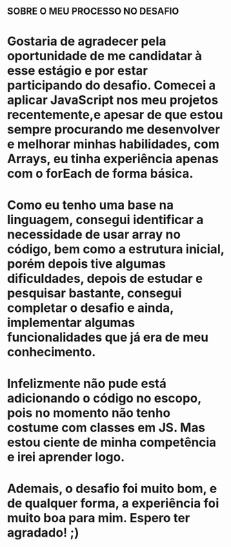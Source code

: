 ## SOBRE O MEU PROCESSO NO DESAFIO 

# Gostaria de agradecer pela oportunidade de me candidatar à esse estágio e por estar participando do desafio. Comecei a aplicar JavaScript nos meu projetos recentemente,e apesar de que estou sempre procurando me desenvolver e melhorar minhas habilidades, com Arrays, eu tinha experiência apenas com o forEach de forma básica. 

# Como eu tenho uma base na linguagem, consegui identificar a necessidade de usar array no código, bem como a estrutura inicial, porém depois tive algumas dificuldades, depois de estudar e pesquisar bastante, consegui completar o desafio e ainda, implementar algumas funcionalidades que já era de meu conhecimento. 

# Infelizmente não pude está adicionando o código no escopo, pois no momento não tenho costume com classes em JS. Mas estou ciente de minha competência e irei aprender logo. 

# Ademais, o desafio foi muito bom, e de qualquer forma, a experiência foi muito boa para mim. Espero ter agradado! ;) 